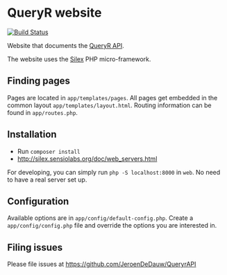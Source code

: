 # QueryR website

[![Build Status](https://travis-ci.org/JeroenDeDauw/QueryrWebsite.svg)](https://travis-ci.org/JeroenDeDauw/QueryrWebsite)

Website that documents the [QueryR API](https://github.com/JeroenDeDauw/QueryrAPI).

The website uses the [Silex](silex.sensiolabs.org/) PHP micro-framework.

## Finding pages

Pages are located in `app/templates/pages`. All pages get embedded in the common layout
`app/templates/layout.html`. Routing information can be found in `app/routes.php`.

## Installation

* Run `composer install`
* http://silex.sensiolabs.org/doc/web_servers.html

For developing, you can simply run `php -S localhost:8000` in `web`. No need to have a real server
set up.

## Configuration

Available options are in `app/config/default-config.php`. Create a `app/config/config.php` file
and override the options you are interested in.

## Filing issues

Please file issues at https://github.com/JeroenDeDauw/QueryrAPI
